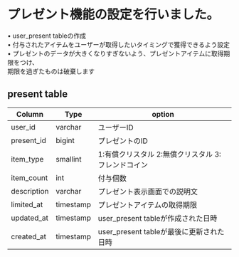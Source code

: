 # プレゼント機能の設定を行いました。
• user_present tableの作成  
• 付与されたアイテムをユーザーが取得したいタイミングで獲得できるよう設定  
• プレゼントのデータが大きくなりすぎないよう、プレゼントアイテムに取得期限をつけ、  
期限を過ぎたものは破棄します  
## present table
|Column|Type|option
|------|----|----|
|user_id|varchar|ユーザーID|
|present_id|bigint|プレゼントのID|
|item_type|smallint|1:有償クリスタル 2:無償クリスタル 3:フレンドコイン|
|item_count|int|付与個数|
|description|varchar|プレゼント表示画面での説明文|
|limited_at|timestamp|プレゼントアイテムの取得期限|
|updated_at|timestamp|user_present tableが作成された日時|
|created_at|timestamp|user_present tableが最後に更新された日時|
